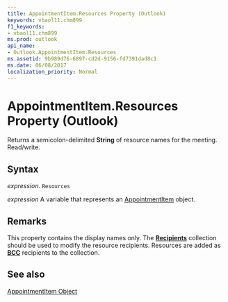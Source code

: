 ```yaml
---
title: AppointmentItem.Resources Property (Outlook)
keywords: vbaol11.chm899
f1_keywords:
- vbaol11.chm899
ms.prod: outlook
api_name:
- Outlook.AppointmentItem.Resources
ms.assetid: 9b989d76-6897-cd2d-9156-fd7391dad8c1
ms.date: 06/08/2017
localization_priority: Normal
---
```



# AppointmentItem.Resources Property (Outlook)

Returns a semicolon-delimited  **String** of resource names for the meeting. Read/write.


## Syntax

_expression_. `Resources`

_expression_ A variable that represents an [AppointmentItem](./Outlook.AppointmentItem.md) object.


## Remarks

This property contains the display names only. The  **[Recipients](Outlook.Recipients.md)** collection should be used to modify the resource recipients. Resources are added as **[BCC](Outlook.MailItem.BCC.md)** recipients to the collection.


## See also


[AppointmentItem Object](Outlook.AppointmentItem.md)

